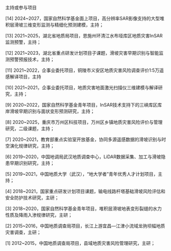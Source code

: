 主持或参与项目

[14] 2024~2027，国家自然科学基金面上项目，高分辨率SAR影像支持的大型堆积层滑坡三维变形监测与精细化预测建模，主持；

[13] 2021~2025，湖北省地质局项目，恩施州环清江水布垭库区地质灾害InSAR监测预警，主持；

[12] 2021~2023，湖北省重点研发计划项目子课题，滑坡灾害早期识别与智能监测预警预报技术，主持；

[11] 2021~2022，企事业委托项目，铜陵市义安区地质灾害风险调查评价1:5万遥感解译项目，主持

[10] 2021~2021，企事业委托项目，地质灾害地面激光扫描仪三维建模与解译研究，主持；

[9] 2020~2022，国家自然科学基金青年项目，InSAR技术支持下的三峡库区库岸滑坡早期识别与面状变形预测研究，主持；

[8] 2020~2025，重庆市万州区科技项目，万州区乡镇地质灾害风险评价与管理研究，二级课题，主持；

[7] 2020~2021，教育部重点实验室开放基金，协同多源遥感数据的滑坡识别与时空演化规律研究，主持；

[6] 2019~2020，中国地调局武汉地质调查中心，LiDAR数据采集、加工与滑坡隐患早期识别研究，主持；

[5] 2019~2021，中国地质大学（武汉），“地大学者”青年优秀人才计划项目，主持；

[4] 2018~2021，国家重点研发计划项目课题，输电线路杆塔基础滑坡风险评估和安全防护技术研究，主研；

[3] 2018~2020，国家自然科学基金青年项目，堆积层滑坡地表变形裂缝的水力性质及降雨入渗规律研究，主研；

[2] 2015~2016，中国地质调查局项目，长江上游宜昌—江津小流域龙驹坝幅地质灾害调查，主研；

[1] 2012~2015，中国地质调查局项目，县域地质灾害风险管理研究，主研；
